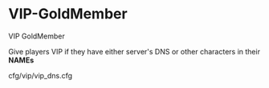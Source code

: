 # VIP-GoldMember
VIP GoldMember

Give players VIP if they have either server's DNS or other characters in their **NAMEs**

cfg/vip/vip_dns.cfg
